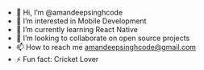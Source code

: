 - 👋 Hi, I’m @amandeepsinghcode
- 👀 I’m interested in Mobile Development
- 🌱 I’m currently learning React Native
- 💞️ I’m looking to collaborate on open source projects
- 📫 How to reach me amandeepsinghcode@gmail.com
- ⚡ Fun fact: Cricket Lover

<!---
amandeepsinghcode/amandeepsinghcode is a ✨ special ✨ repository because its `README.md` (this file) appears on your GitHub profile.
You can click the Preview link to take a look at your changes.
--->
